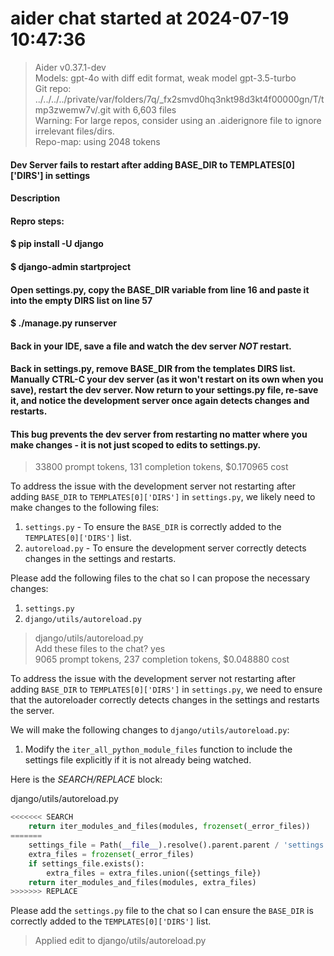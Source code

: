 
# aider chat started at 2024-07-19 10:47:36

> Aider v0.37.1-dev  
> Models: gpt-4o with diff edit format, weak model gpt-3.5-turbo  
> Git repo: ../../../../private/var/folders/7q/_fx2smvd0hq3nkt98d3kt4f00000gn/T/tmp3zwemw7v/.git with 6,603 files  
> Warning: For large repos, consider using an .aiderignore file to ignore irrelevant files/dirs.  
> Repo-map: using 2048 tokens  

#### Dev Server fails to restart after adding BASE_DIR to TEMPLATES[0]['DIRS'] in settings  
#### Description  
#### 	  
#### Repro steps:  
#### $ pip install -U django  
#### $ django-admin startproject <name>  
#### Open settings.py, copy the BASE_DIR variable from line 16 and paste it into the empty DIRS list on line 57  
#### $ ./manage.py runserver  
#### Back in your IDE, save a file and watch the dev server *NOT* restart.  
#### Back in settings.py, remove BASE_DIR from the templates DIRS list. Manually CTRL-C your dev server (as it won't restart on its own when you save), restart the dev server. Now return to your settings.py file, re-save it, and notice the development server once again detects changes and restarts.  
#### This bug prevents the dev server from restarting no matter where you make changes - it is not just scoped to edits to settings.py.  
> 33800 prompt tokens, 131 completion tokens, $0.170965 cost  

To address the issue with the development server not restarting after adding `BASE_DIR` to `TEMPLATES[0]['DIRS']` in `settings.py`, we likely need to make changes to the following files:

1. `settings.py` - To ensure the `BASE_DIR` is correctly added to the `TEMPLATES[0]['DIRS']` list.
2. `autoreload.py` - To ensure the development server correctly detects changes in the settings and restarts.

Please add the following files to the chat so I can propose the necessary changes:

1. `settings.py`
2. `django/utils/autoreload.py`

> django/utils/autoreload.py  
> Add these files to the chat? yes  
> 9065 prompt tokens, 237 completion tokens, $0.048880 cost  

To address the issue with the development server not restarting after adding `BASE_DIR` to `TEMPLATES[0]['DIRS']` in `settings.py`, we need to ensure that the autoreloader correctly detects changes in the settings and restarts the server.

We will make the following changes to `django/utils/autoreload.py`:

1. Modify the `iter_all_python_module_files` function to include the settings file explicitly if it is not already being watched.

Here is the *SEARCH/REPLACE* block:

django/utils/autoreload.py
```python
<<<<<<< SEARCH
    return iter_modules_and_files(modules, frozenset(_error_files))
=======
    settings_file = Path(__file__).resolve().parent.parent / 'settings.py'
    extra_files = frozenset(_error_files)
    if settings_file.exists():
        extra_files = extra_files.union({settings_file})
    return iter_modules_and_files(modules, extra_files)
>>>>>>> REPLACE
```

Please add the `settings.py` file to the chat so I can ensure the `BASE_DIR` is correctly added to the `TEMPLATES[0]['DIRS']` list.

> Applied edit to django/utils/autoreload.py  
